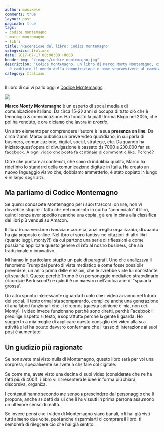 ```yaml
---
author: musikele
comments: true
layout: post
paginate: true
tags:
- codice montemagno
- marco montemagno
- libri
title: 'Recensione del libro: Codice Montemagno'
categories: Italiano
date: 2017-07-17 00:00:00 +0000
header-img: "/images/codice_montemagno.jpg"
description: 'Codice Montemagno, un libro di Marco Monty Montemagno, ci parla di come
  è cambiato il mondo della comunicazione e come sopravvivere al cambiamento. '
category: Italiano
---
```

Il libro di cui vi parlo oggi è [Codice Montemagno](http://amzn.to/2uqzV4j).

<img src="{{ site.baseurl }}/images/codice_montemagno.jpg" class=" forestry--none forestry--none forestry--none" style="float: none;">

**Marco _Monty_ Montemagno** è un esperto di social media e di comunicazione  italiano. Da circa 15-20 anni si occupa di tutto ciò che è tecnologia & comunicazione. Ha fondato la piattaforma Blogo nel 2005, che poi ha venduto, e ora diciamo che lavora _in proprio_.

Un altro elemento per comprendere l'autore è la sua **presenza on line**. Da circa 2 anni Marco pubblica un breve video quotidiano, in cui parla di business, comunicazione, digital, social, strategie, etc. Da quando ha iniziato quest'opera di divulgazione è passato da 7000 a 200.000 fan su facebook. A ogni video che posta fa centinaia di commenti e like. Perché?

Oltre che puntare ai contenuti, che sono di indubbia qualità, Marco ha ridefinito lo standard della comunicazione digitale in Italia. Ha creato un nuovo linguaggio visivo che, dobbiamo ammetterlo, è stato copiato in lungo e in largo dagli altri.

## Ma parliamo di Codice Montemagno

Se quindi conoscete Montemagno per i suoi trascorsi on line, non vi dovrebbe stupire il fatto che nel momento in cui ha "annunciato" il libro, quindi senza aver spedito neanche una copia, già era in cima alla classifica dei libri più venduti su Amazon.

Il libro è una versione riveduta e corretta, anzi meglio organizzata, di quanto ha già proposto online. Nel libro ci sono tantissime citazioni di altri libri (quanto leggi, monty?!) da cui partono una serie di riflessioni e come possiamo applicare questo genere di info al nostro business, che sia tradizionale o innovativo.

Mi hanno in particolare stupito un paio di paragrafi. Uno che analizzava il fenomeno Trump dal punto di vista mediatico e come fosse possibile prevedere, un anno prima delle elezioni, che le avrebbe vinte lui nonostante gli scandali. Questo perchè Trump è un personaggio mediatico straordinario (ricordate Berlusconi?) e quindi è un maestro nell'antica arte di "spararla grossa".

Un altro spunto interessante riguarda il ruolo che i video avranno nel futuro dei social. Il testo ormai sta scomparando, complice anche una generazione di analfabeti funzionali che ci circonda (questa opinione è mia, non del Monty). I video invece funzionano perchè sono diretti, perchè Facebook li predilige rispetto al testo, e soprattutto perchè la gente li guarda. Ho suggerito a mia moglie di applicare questo consiglio dei video alla sua attività e lei ha potuto davvero confermare che il tasso di interazione ai suoi post è aumentato.

## Un giudizio più ragionato

Se non avete mai visto nulla di Montemagno, questo libro sarà per voi una  sorpresa, specialmente se avete a che fare col digitale.

Se come me, avete visto una decina di suoi video (considerate che ne ha fatti più di 400!), il libro vi ripresenterà le idee in forma più chiara, discorsiva, organica.

I contenuti hanno secondo me senso a prescindere dal personaggio che li propone, anche se detti da lui che li ha vissuti in prima persona assumono un ulteriore senso di realtà.

Se invece pensi che i video di Montemagno siano banali, o li hai già visti tutti almeno due volte, puoi anche risparmiarti di comprare il libro: ti sembrerà di rileggere ciò che hai già sentito.